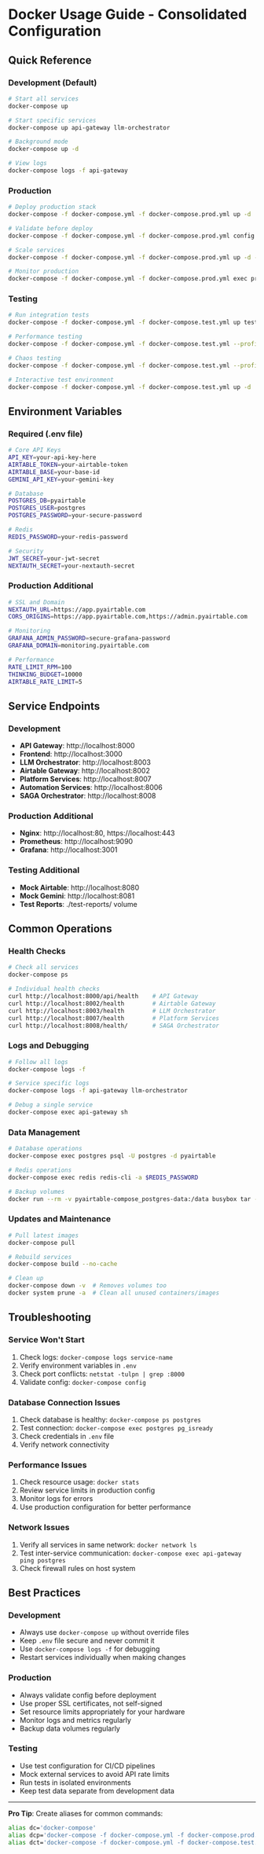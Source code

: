 # Docker Usage Guide - Consolidated Configuration

## Quick Reference

### Development (Default)
```bash
# Start all services
docker-compose up

# Start specific services
docker-compose up api-gateway llm-orchestrator

# Background mode
docker-compose up -d

# View logs
docker-compose logs -f api-gateway
```

### Production
```bash
# Deploy production stack
docker-compose -f docker-compose.yml -f docker-compose.prod.yml up -d

# Validate before deploy
docker-compose -f docker-compose.yml -f docker-compose.prod.yml config

# Scale services
docker-compose -f docker-compose.yml -f docker-compose.prod.yml up -d --scale api-gateway=3

# Monitor production
docker-compose -f docker-compose.yml -f docker-compose.prod.yml exec prometheus sh
```

### Testing
```bash
# Run integration tests
docker-compose -f docker-compose.yml -f docker-compose.test.yml up test-runner

# Performance testing
docker-compose -f docker-compose.yml -f docker-compose.test.yml --profile performance up

# Chaos testing
docker-compose -f docker-compose.yml -f docker-compose.test.yml --profile chaos up

# Interactive test environment
docker-compose -f docker-compose.yml -f docker-compose.test.yml up -d
```

## Environment Variables

### Required (.env file)
```bash
# Core API Keys
API_KEY=your-api-key-here
AIRTABLE_TOKEN=your-airtable-token
AIRTABLE_BASE=your-base-id
GEMINI_API_KEY=your-gemini-key

# Database
POSTGRES_DB=pyairtable
POSTGRES_USER=postgres
POSTGRES_PASSWORD=your-secure-password

# Redis
REDIS_PASSWORD=your-redis-password

# Security
JWT_SECRET=your-jwt-secret
NEXTAUTH_SECRET=your-nextauth-secret
```

### Production Additional
```bash
# SSL and Domain
NEXTAUTH_URL=https://app.pyairtable.com
CORS_ORIGINS=https://app.pyairtable.com,https://admin.pyairtable.com

# Monitoring
GRAFANA_ADMIN_PASSWORD=secure-grafana-password
GRAFANA_DOMAIN=monitoring.pyairtable.com

# Performance
RATE_LIMIT_RPM=100
THINKING_BUDGET=10000
AIRTABLE_RATE_LIMIT=5
```

## Service Endpoints

### Development
- **API Gateway**: http://localhost:8000
- **Frontend**: http://localhost:3000  
- **LLM Orchestrator**: http://localhost:8003
- **Airtable Gateway**: http://localhost:8002
- **Platform Services**: http://localhost:8007
- **Automation Services**: http://localhost:8006
- **SAGA Orchestrator**: http://localhost:8008

### Production Additional
- **Nginx**: http://localhost:80, https://localhost:443
- **Prometheus**: http://localhost:9090
- **Grafana**: http://localhost:3001

### Testing Additional  
- **Mock Airtable**: http://localhost:8080
- **Mock Gemini**: http://localhost:8081
- **Test Reports**: ./test-reports/ volume

## Common Operations

### Health Checks
```bash
# Check all services
docker-compose ps

# Individual health checks
curl http://localhost:8000/api/health    # API Gateway
curl http://localhost:8002/health        # Airtable Gateway
curl http://localhost:8003/health        # LLM Orchestrator
curl http://localhost:8007/health        # Platform Services
curl http://localhost:8008/health/       # SAGA Orchestrator
```

### Logs and Debugging
```bash
# Follow all logs
docker-compose logs -f

# Service specific logs
docker-compose logs -f api-gateway llm-orchestrator

# Debug a single service
docker-compose exec api-gateway sh
```

### Data Management
```bash
# Database operations
docker-compose exec postgres psql -U postgres -d pyairtable

# Redis operations
docker-compose exec redis redis-cli -a $REDIS_PASSWORD

# Backup volumes
docker run --rm -v pyairtable-compose_postgres-data:/data busybox tar -czf backup.tar.gz /data
```

### Updates and Maintenance
```bash
# Pull latest images
docker-compose pull

# Rebuild services
docker-compose build --no-cache

# Clean up
docker-compose down -v  # Removes volumes too
docker system prune -a  # Clean all unused containers/images
```

## Troubleshooting

### Service Won't Start
1. Check logs: `docker-compose logs service-name`
2. Verify environment variables in `.env`
3. Check port conflicts: `netstat -tulpn | grep :8000`
4. Validate config: `docker-compose config`

### Database Connection Issues
1. Check database is healthy: `docker-compose ps postgres`  
2. Test connection: `docker-compose exec postgres pg_isready`
3. Check credentials in `.env` file
4. Verify network connectivity

### Performance Issues
1. Check resource usage: `docker stats`
2. Review service limits in production config  
3. Monitor logs for errors
4. Use production configuration for better performance

### Network Issues
1. Verify all services in same network: `docker network ls`
2. Test inter-service communication: `docker-compose exec api-gateway ping postgres`
3. Check firewall rules on host system

## Best Practices

### Development
- Always use `docker-compose up` without override files
- Keep `.env` file secure and never commit it
- Use `docker-compose logs -f` for debugging
- Restart services individually when making changes

### Production
- Always validate config before deployment
- Use proper SSL certificates, not self-signed  
- Set resource limits appropriately for your hardware
- Monitor logs and metrics regularly
- Backup data volumes regularly

### Testing
- Use test configuration for CI/CD pipelines
- Mock external services to avoid API rate limits
- Run tests in isolated environments
- Keep test data separate from development data

---

**Pro Tip**: Create aliases for common commands:
```bash
alias dc='docker-compose'
alias dcp='docker-compose -f docker-compose.yml -f docker-compose.prod.yml' 
alias dct='docker-compose -f docker-compose.yml -f docker-compose.test.yml'
```